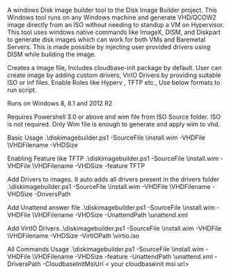 A windows Disk image builder tool to the Disk Image Builder project. This Windows tool runs on any Windows machine
and generate VHD/QCOW2 image directly from an ISO without needing to standup a VM on Hypervisor. This tool 
uses windows native commands like ImageX, DISM, and Diskpart to generate disk images which can work for both VMs and
Baremetal Servers. This is made possible by injecting user provided drivers using DISM while building the image.

Creates a Image file, Includes cloudbase-init package by default.
User can create image by adding custom drivers, VirIO Drivers by providing suitable ISO or inf files. Enable Roles like Hyperv , TFTP etc., Use below formats to run script.

Runs on Windows 8, 8.1 and 2012 R2

Requires Powershell 3.0 or above and wim file from ISO Source folder. ISO is not required. Only Wim file is enough to generate and apply wim to vhd.

Basic Usage
.\diskimagebuilder.ps1 -SourceFile <path>\install.wim -VHDFile <path>\VHDFilename -VHDSize <size of vhd>

Enabling Feature like TFTP
.\diskimagebuilder.ps1 -SourceFile <path>\install.wim -VHDFile <path>\VHDFilename -VHDSize <size of vhd> -feature TFTP

Add Drivers to images. It auto adds all drivers present in the drivers folder 
.\diskimagebuilder.ps1 -SourceFile <path>\install.wim -VHDFile <path>\VHDFilename -VHDSize <size of vhd> -DriversPath <path to drivers folder>

Add Unattend answer file
.\diskimagebuilder.ps1 -SourceFile <path>\install.wim -VHDFile <path>\VHDFilename -VHDSize <size of vhd>  -UnattendPath <path>\unattend.xml

Add VirtIO Drivers
.\diskimagebuilder.ps1 -SourceFile <path>\install.wim -VHDFile <path>\VHDFilename -VHDSize <size of vhd> -VirtIOPath <path>\virtio.iso

All Commands Usage
.\diskimagebuilder.ps1  -SourceFile <path>\install.wim -VHDFile <path>\VHDFilename -VHDSize <size of vhd> -feature <featuretoenable> -UnattendPath <path>\unattend.xml -DriversPath <path to drivers folder> -CloudbaseInitMsiUrl < your cloudbaseinit msi url>
